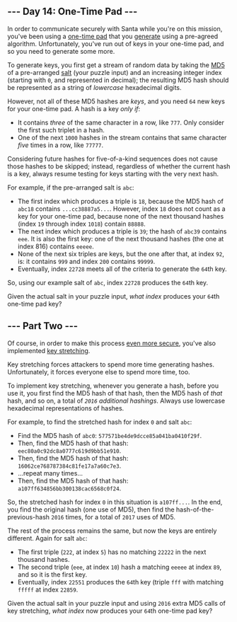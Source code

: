 <article class="day-desc"><h2>--- Day 14: One-Time Pad ---</h2><p>In order to communicate securely with Santa while you're on this mission, you've been using a <a href="https://en.wikipedia.org/wiki/One-time_pad">one-time pad</a> that you <a href="https://en.wikipedia.org/wiki/Security_through_obscurity">generate</a> using a <span title="This also happens to be the plot of World War II.">pre-agreed algorithm</span>. Unfortunately, you've run out of keys in your one-time pad, and so you need to generate some more.</p>
<p>To generate keys, you first get a stream of random data by taking the <a href="https://en.wikipedia.org/wiki/MD5">MD5</a> of a pre-arranged <a href="https://en.wikipedia.org/wiki/Salt_(cryptography)">salt</a> (your puzzle input) and an increasing integer index (starting with <code>0</code>, and represented in decimal); the resulting MD5 hash should be represented as a string of <em>lowercase</em> hexadecimal digits.</p>
<p>However, not all of these MD5 hashes are <em>keys</em>, and you need <code>64</code> new keys for your one-time pad.  A hash is a key <em>only if</em>:</p>
<ul>
<li>It contains <em>three</em> of the same character in a row, like <code>777</code>. Only consider the first such triplet in a hash.</li>
<li>One of the next <code>1000</code> hashes in the stream contains that same character <em>five</em> times in a row, like <code>77777</code>.</li>
</ul>
<p>Considering future hashes for five-of-a-kind sequences does not cause those hashes to be skipped; instead, regardless of whether the current hash is a key, always resume testing for keys starting with the very next hash.</p>
<p>For example, if the pre-arranged salt is <code>abc</code>:</p>
<ul>
<li>The first index which produces a triple is <code>18</code>, because the MD5 hash of <code>abc18</code> contains <code>...cc38887a5...</code>. However, index <code>18</code> does not count as a key for your one-time pad, because none of the next thousand hashes (index <code>19</code> through index <code>1018</code>) contain <code>88888</code>.</li>
<li>The next index which produces a triple is <code>39</code>; the hash of <code>abc39</code> contains <code>eee</code>. It is also the first key: one of the next thousand hashes (the one at index 816) contains <code>eeeee</code>.</li>
<li>None of the next six triples are keys, but the one after that, at index <code>92</code>, is: it contains <code>999</code> and index <code>200</code> contains <code>99999</code>.</li>
<li>Eventually, index <code>22728</code> meets all of the criteria to generate the <code>64</code>th key.</li>
</ul>
<p>So, using our example salt of <code>abc</code>, index <code>22728</code> produces the <code>64</code>th key.</p>
<p>Given the actual salt in your puzzle input, <em>what index</em> produces your <code>64</code>th one-time pad key?</p>
</article><article class="day-desc"><h2 id="part2">--- Part Two ---</h2><p>Of course, in order to make this process <a href="https://en.wikipedia.org/wiki/MD5#Security">even more secure</a>, you've also implemented <a href="https://en.wikipedia.org/wiki/Key_stretching">key stretching</a>.</p>
<p>Key stretching forces attackers to spend more time generating hashes. Unfortunately, it forces everyone else to spend more time, too.</p>
<p>To implement key stretching, whenever you generate a hash, before you use it, you first find the MD5 hash of that hash, then the MD5 hash of <em>that</em> hash, and so on, a total of <em><code>2016</code> additional hashings</em>. Always use lowercase hexadecimal representations of hashes.</p>
<p>For example, to find the stretched hash for index <code>0</code> and salt <code>abc</code>:</p>
<ul>
<li>Find the MD5 hash of <code>abc0</code>: <code>577571be4de9dcce85a041ba0410f29f</code>.</li>
<li>Then, find the MD5 hash of that hash: <code>eec80a0c92dc8a0777c619d9bb51e910</code>.</li>
<li>Then, find the MD5 hash of that hash: <code>16062ce768787384c81fe17a7a60c7e3</code>.</li>
<li>...repeat many times...</li>
<li>Then, find the MD5 hash of that hash: <code>a107ff634856bb300138cac6568c0f24</code>.</li>
</ul>
<p>So, the stretched hash for index <code>0</code> in this situation is <code>a107ff...</code>. In the end, you find the original hash (one use of MD5), then find the hash-of-the-previous-hash <code>2016</code> times, for a total of <code>2017</code> uses of MD5.</p>
<p>The rest of the process remains the same, but now the keys are entirely different. Again for salt <code>abc</code>:</p>
<ul>
<li>The first triple (<code>222</code>, at index <code>5</code>) has no matching <code>22222</code> in the next thousand hashes.</li>
<li>The second triple (<code>eee</code>, at index <code>10</code>) hash a matching <code>eeeee</code> at index <code>89</code>, and so it is the first key.</li>
<li>Eventually, index <code>22551</code> produces the <code>64</code>th key (triple <code>fff</code> with matching <code>fffff</code> at index <code>22859</code>.</li>
</ul>
<p>Given the actual salt in your puzzle input and using <code>2016</code> extra MD5 calls of key stretching, <em>what index</em> now produces your <code>64</code>th one-time pad key?</p>
</article>